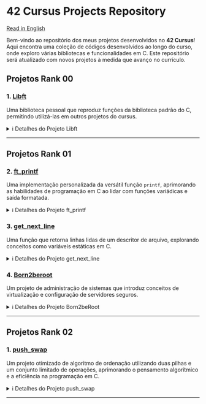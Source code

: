 # 42 Cursus Projects Repository

[Read in English](README.md)

Bem-vindo ao repositório dos meus projetos desenvolvidos no **42 Cursus**! Aqui encontra uma coleção de códigos desenvolvidos ao longo do curso, onde exploro várias bibliotecas e funcionalidades em C. Este repositório será atualizado com novos projetos à medida que avanço no currículo.

## Projetos Rank 00

### 1. [Libft](Libft)
   Uma biblioteca pessoal que reproduz funções da biblioteca padrão do C, permitindo utilizá-las em outros projetos do cursus.

   <details>
     <summary>ℹ️ Detalhes do Projeto Libft</summary>

   - **Objetivo**: Criar uma biblioteca pessoal, `libft.a`, contendo várias funções de uso geral, como manipulação de strings, conversão e manipulação de memória.
   - **Funções Implementadas**:

     | Função          | Arquivo           | Descrição                                                             |
     |-----------------|-------------------|-----------------------------------------------------------------------|
     | `ft_isalpha`    | `ft_isalpha.c`    | Verifica se o caractere é alfabético                                 |
     | `ft_isdigit`    | `ft_isdigit.c`    | Verifica se o caractere é um dígito                                  |
     | `ft_isalnum`    | `ft_isalnum.c`    | Verifica se o caractere é alfanumérico                               |
     | `ft_isascii`    | `ft_isascii.c`    | Verifica se o caractere está na tabela ASCII                         |
     | `ft_isprint`    | `ft_isprint.c`    | Verifica se é um caractere imprimível                                |
     | `ft_strlen`     | `ft_strlen.c`     | Calcula o comprimento de uma string                                  |
     | `ft_memset`     | `ft_memset.c`     | Preenche os bytes de um bloco de memória com um valor constante      |
     | `ft_bzero`      | `ft_bzero.c`      | Preenche os bytes de um bloco de memória com zero                    |
     | `ft_memcpy`     | `ft_memcpy.c`     | Copia um bloco de memória                                            |
     | `ft_memmove`    | `ft_memmove.c`    | Copia um bloco de memória, tratando sobreposições                    |
     | `ft_strlcpy`    | `ft_strlcpy.c`    | Copia uma string                                                     |
     | `ft_strlcat`    | `ft_strlcat.c`    | Concatena duas strings                                               |
     | `ft_toupper`    | `ft_toupper.c`    | Converte um caractere para maiúscula                                 |
     | `ft_tolower`    | `ft_tolower.c`    | Converte um caractere para minúscula                                 |
     | `ft_strchr`     | `ft_strchr.c`     | Busca a primeira ocorrência de um caractere em uma string            |
     | `ft_strrchr`    | `ft_strrchr.c`    | Busca a última ocorrência de um caractere em uma string              |
     | `ft_strncmp`    | `ft_strncmp.c`    | Compara duas strings                                                 |
     | `ft_memchr`     | `ft_memchr.c`     | Busca um byte em um bloco de memória                                 |
     | `ft_memcmp`     | `ft_memcmp.c`     | Compara dois blocos de memória                                       |
     | `ft_strnstr`    | `ft_strnstr.c`    | Busca uma substring dentro de outra string, limitado a um tamanho    |
     | `ft_atoi`       | `ft_atoi.c`       | Converte uma string para inteiro                                     |
     | `ft_calloc`     | `ft_calloc.c`     | Aloca e inicializa memória                                           |
     | `ft_strdup`     | `ft_strdup.c`     | Duplica uma string                                                   |
     | `ft_substr`     | `ft_substr.c`     | Cria uma substring a partir de uma string                            |
     | `ft_strjoin`    | `ft_strjoin.c`    | Concatena duas strings em uma nova string                            |
     | `ft_strtrim`    | `ft_strtrim.c`    | Remove caracteres específicos do início e fim de uma string          |
     | `ft_split`      | `ft_split.c`      | Divide uma string em substrings, usando um delimitador               |
     | `ft_itoa`       | `ft_itoa.c`       | Converte um número inteiro para string                               |
     | `ft_strmapi`    | `ft_strmapi.c`    | Aplica uma função a cada caractere de uma string e cria uma nova     |
     | `ft_striteri`   | `ft_striteri.c`   | Aplica uma função a cada caractere de uma string                     |
     | `ft_putchar_fd` | `ft_putchar_fd.c` | Escreve um caractere em um file descriptor                           |
     | `ft_putstr_fd`  | `ft_putstr_fd.c`  | Escreve uma string em um file descriptor                             |
     | `ft_putendl_fd` | `ft_putendl_fd.c` | Escreve uma string seguida de uma nova linha em um file descriptor   |
     | `ft_putnbr_fd`  | `ft_putnbr_fd.c`  | Escreve um número inteiro em um file descriptor                      |
     
   - **Funções Bônus**:

     | Função          | Arquivo           | Descrição                                                             |
     |-----------------|-------------------|-----------------------------------------------------------------------|
     | `ft_lstnew`     | `ft_lstnew.c`     | Cria um novo elemento de lista                                       |
     | `ft_lstadd_front` | `ft_lstadd_front.c` | Adiciona um elemento no início da lista                        |
     | `ft_lstsize`    | `ft_lstsize.c`    | Calcula o tamanho da lista                                           |
     | `ft_lstlast`    | `ft_lstlast.c`    | Retorna o último elemento da lista                                   |
     | `ft_lstadd_back`| `ft_lstadd_back.c`| Adiciona um elemento no final da lista                               |
     | `ft_lstdelone`  | `ft_lstdelone.c`  | Remove e libera um elemento da lista                                 |
     | `ft_lstclear`   | `ft_lstclear.c`   | Limpa e libera todos os elementos da lista                           |
     | `ft_lstiter`    | `ft_lstiter.c`    | Itera sobre a lista e aplica uma função a cada elemento              |
     | `ft_lstmap`     | `ft_lstmap.c`     | Cria uma nova lista aplicando uma função a cada elemento             |


   - **Normas do Projeto**:
      - Todas as funções são implementadas seguindo a norminette da 42.
      - Memória alocada dinamicamente é liberada corretamente.
      - Inclui um `Makefile` para compilar a biblioteca e um conjunto de regras para limpar, compilar com bônus, etc.
      - O cabeçalho `libft.h` contém as declarações de todas as funções implementadas na biblioteca, facilitando sua utilização e manutenção.

   - **Makefile**:
      - O `Makefile` automatiza o processo de compilação da biblioteca `libft`. Ele inclui várias regras que simplificam a construção e limpeza dos arquivos da biblioteca:
      
         - **Regras**:
           - `make` ou `make all`: Compila todos os arquivos `.c` listados na seção de fontes do `Makefile` e gera a biblioteca estática `libft.a`. Esta biblioteca pode ser vinculada a outros projetos do                   cursus para utilizar as funções implementadas.
           - `make clean`: Exclui todos os arquivos objeto (`.o`) gerados durante a compilação. Esta regra é útil para limpar os arquivos intermediários sem remover a biblioteca `libft.a` final.
           - `make fclean`: Realiza uma limpeza completa, excluindo tanto os arquivos objeto quanto a biblioteca `libft.a`. Esta regra é usada quando se deseja remover todos os arquivos compilados e                         reiniciar o processo de construção do zero.
           - `make re`: Esta regra é um atalho que executa `make fclean` seguido de `make all`, recompilando a biblioteca do zero.

         - **Regra de Bonus**:
           - `make bonus`: Compila as funções bônus adicionais e as inclui na biblioteca `libft.a`. Essas funções bônus fornecem funcionalidades extras, como manipulação de listas encadeadas (funções                     `ft_lst*`), que são frequentemente requisitadas em outros projetos do cursus.

         - **Variáveis**:
           - `CC`: Especifica o compilador, geralmente `gcc`.
           - `CFLAGS`: Contém flags de compilação (por exemplo, `-Wall -Wextra -Werror`), garantindo que o código seja compilado com verificações rigorosas de erro e aviso em conformidade com as normas da                 42.

         - O `Makefile` garante que apenas os arquivos `.c` modificados sejam recompilados, melhorando a eficiência no desenvolvimento e na depuração. Ele segue convenções padrão de `Makefile`, facilitando o             uso para qualquer desenvolvedor familiarizado com `Makefiles`.

        - **Exemplos de Uso**:
           - Execute `make` para compilar a biblioteca.
           - Use `make clean` ou `make fclean` para remover os arquivos intermediários e a biblioteca.
           - Execute `make bonus` para incluir as funções bônus, se necessário.

   - **Arquivo libft.h**:
     - O arquivo `libft.h` é o cabeçalho principal da biblioteca `libft`. Ele contém:
        
         - **Declarações das Funções**: Todas as funções implementadas na `libft` são declaradas aqui. Isso permite que outros arquivos que incluam `libft.h` possam usar essas funções sem precisar                                              redeclará-las.
         
         - **Bibliotecas Necessárias**: Inclui as bibliotecas padrão necessárias, como `<stdlib.h>`, `<unistd.h>`, e `<string.h>`, para garantir que as funções tenham acesso às definições padrão e                            funcionalidades da linguagem C.
         
         - **Definições de Tipos e Estruturas**: Contém definições de estruturas (como `t_list`), usadas para manipulação de listas encadeadas nas funções bônus. A estrutura `t_list`, por exemplo, é                                     usada nas funções `ft_lst*` e é definida com membros como `content` (para o conteúdo do nó) e `next` (para apontar para o próximo nó).

      - **Exemplo da Estrutura t_list**:
        
        ```c
        typedef struct s_list
        {
            void            *content;
            struct s_list   *next;
        } t_list;
        ```

      - **Objetivo**: O `libft.h` serve como um ponto de centralização para todas as declarações e inclusões necessárias para a `libft`. Quando compilado, os outros projetos podem incluir apenas o `libft.h`                      para acessar todas as funções e estruturas oferecidas pela biblioteca.

      - **Utilização**: Qualquer arquivo que queira utilizar funções da `libft` pode incluir `libft.h` com `#include "libft.h"`, facilitando o acesso a toda a biblioteca com uma única linha de inclusão.


   </details>

---

## Projetos Rank 01

### 2. [ft_printf](ft_printf)
Uma implementação personalizada da versátil função `printf`, aprimorando as habilidades de programação em C ao lidar com funções variádicas e saída formatada.

<details>
  <summary>ℹ️ Detalhes do Projeto ft_printf</summary>

- **Objetivo**: Desenvolver uma biblioteca, `libftprintf.a`, contendo uma versão personalizada da função `printf`, chamada `ft_printf()`, para imitar o comportamento da função padrão da biblioteca C `printf`.

- **Funcionalidades Implementadas**:

  | Conversão   | Descrição                                                                                         |
  |-------------|--------------------------------------------------------------------------------------------------|
  | `%c`        | Imprime um único caractere                                                                        |
  | `%s`        | Imprime uma string                                                                                |
  | `%p`        | Imprime um endereço de ponteiro no formato hexadecimal                                            |
  | `%d`        | Imprime um número decimal (base 10)                                                              |
  | `%i`        | Imprime um inteiro na base 10                                                                    |
  | `%u`        | Imprime um número decimal sem sinal (base 10)                                                    |
  | `%x`        | Imprime um número em hexadecimal (base 16) em letras minúsculas                                  |
  | `%X`        | Imprime um número em hexadecimal (base 16) em letras maiúsculas                                  |
  | `%%`        | Imprime um símbolo de porcentagem literal                                                        |

- **Destaques**:
  - Utiliza funções variádicas (`va_start`, `va_arg`, `va_end`) para lidar com um número variável de argumentos.
  - Oferece saída formatada usando gerenciamento de buffer mínimo, conforme as restrições do projeto.
  - Totalmente compatível com `libft`, permitindo sua integração em projetos futuros da 42.
  - A biblioteca é avaliada em comparação com a `printf` padrão para garantir precisão e desempenho.

- **Normas do Projeto**:
  - O código segue estritamente as regras da norminette da 42.
  - A memória alocada dinamicamente é liberada corretamente, garantindo a ausência de vazamentos.
  - Inclui um `Makefile` robusto para compilar a biblioteca com diferentes regras.

- **Makefile**:
  - Automatiza o processo de construção da biblioteca `ft_printf`, garantindo simplicidade e consistência.
  - **Regras**:
    - `make` ou `make all`: Compila a biblioteca `libftprintf.a`.
    - `make clean`: Remove os arquivos objeto (`.o`).
    - `make fclean`: Remove todos os arquivos compilados, incluindo `libftprintf.a`.
    - `make re`: Recompila o projeto do zero.
    - `make bonus`: Compila e inclui funcionalidades bônus, se presentes.

- **Exemplo de Uso**:
  ```c
  #include "ft_printf.h"

  int main() {
      ft_printf("Olá, %s! A resposta é %d.\n", "mundo", 42);
      return 0;
  }

- **Desafios e Aprendizado**:
  - Compreender e implementar funções variádicas em C.
  - Gerenciar a análise e a saída de strings formatadas.
  - Emular o comportamento de uma função amplamente utilizada da biblioteca padrão.

</details>

### 3. [get_next_line](get_next_line) 
Uma função que retorna linhas lidas de um descritor de arquivo, explorando conceitos como variáveis estáticas em C.

<details>
  <summary>ℹ️ Detalhes do Projeto get_next_line</summary>

- **Objetivo**: Desenvolver a função `get_next_line()` que retorna uma linha lida de um descritor de arquivo, incluindo o caractere de nova linha (`\n`) se presente.

- **Requisitos**:
  - Repetidas chamadas a `get_next_line()` devem permitir ler o arquivo linha por linha.
  - Se não houver mais nada para ler ou ocorrer um erro, a função deve retornar `NULL`.
  - Deve funcionar tanto para leitura de arquivos quanto para entrada padrão (`stdin`).
  - O retorno deve incluir o caractere de nova linha, exceto no final do arquivo se não houver `\n`.

- **Nome e Arquivos**:
  - Função: `get_next_line`
  - Arquivos: `get_next_line.c`, `get_next_line_utils.c`, `get_next_line.h`

- **Parâmetros e Valor de Retorno**:
  - Parâmetros:
    - `fd`: o descritor de arquivo para leitura.
  - Retorno:
    - Uma string contendo a linha lida ou `NULL` caso não haja mais nada para ler ou ocorra um erro.

- **Funções Externas Permitidas**:
  - `read`, `malloc`, `free`

- **Normas do Projeto**:
  - Todo o código deve estar em conformidade com a *norminette* da 42.
  - Memória alocada deve ser devidamente liberada, sem vazamentos.

- **Desafios**:
  - Utilizar variáveis estáticas de forma eficiente para armazenar dados não processados entre chamadas.
  - Lidar com tamanhos de buffer diferentes e comportamento imprevisível de descritores de arquivo.

- **Prototipagem**:
  ```c
  char *get_next_line(int fd);

- **Bônus**:
  - Implementação que suporta múltiplos descritores de arquivo simultaneamente.
  - Utilizar apenas uma variável estática.
 
- **Exemplo de Uso**:
  ```c
  #include "get_next_line.h"
  #include <fcntl.h>
  #include <stdio.h>

  int main() {
    int fd = open("arquivo.txt", O_RDONLY);
    char *linha;

    while ((linha = get_next_line(fd)) != NULL) {
        printf("%s", linha);
        free(linha);
    }
    close(fd);
    return 0;
  }

- **Considerações Importantes**:

  - Testar com valores de `BUFFER_SIZE` variados (e.g., 1, 42, 9999).
  - Garantir que a função leia o mínimo necessário para retornar cada linha.
  - Tratar erros como ponteiros nulos e descritores inválidos.

</details>

### 4. [Born2beroot](Born2beroot) 

Um projeto de administração de sistemas que introduz conceitos de virtualização e configuração de servidores seguros.

<details>
  <summary>ℹ️ Detalhes do Projeto Born2beRoot</summary>

- **Objetivo**: Criar e configurar uma máquina virtual segura utilizando o VirtualBox (ou UTM) com as seguintes características:
  - Sistema operacional: última versão estável do Debian ou Rocky.
  - Configuração mínima de serviços, sem interface gráfica.
  - Criação de pelo menos duas partições criptografadas usando LVM.

- **Configurações Obrigatórias**:

  - **Firewall**: Configurar o UFW (ou firewalld no Rocky) para permitir apenas conexões na porta SSH 4242.
  
  - **SSH**:
  
    - Serviço rodando na porta 4242.
    - Proibir conexões SSH como root.
  - **Usuários e Grupos**:
  
    - Criar um usuário com seu login e atribuí-lo aos grupos `user42` e `sudo`.
    - Implementar política de senha forte:
      - Expiração a cada 30 dias.
      - Mínimo de 10 caracteres com uma letra maiúscula, uma minúscula e um número.
      - Aviso 7 dias antes da expiração.
      - Proibir mais de 3 caracteres consecutivos idênticos.
  
  - **Sudo**:
    - Limitar a 3 tentativas de autenticação.
    - Exibir uma mensagem personalizada em caso de erro.
    - Arquivar logs de todas as ações em `/var/log/sudo/`.
    - Habilitar o modo TTY e restringir os caminhos usados pelo sudo.
  
  - **Hostname**: Deve ser definido como `<login>42` e ser alterado durante a avaliação.
  
  - **Script de Monitoramento**:
    - Um script `monitoring.sh` que exibe a cada 10 minutos informações como:
      - Arquitetura do sistema e versão do kernel.
      - Número de processadores físicos e virtuais.
      - Uso de RAM e disco.
      - Taxa de utilização da CPU.
      - Data do último reboot.
      - Status do LVM.
      - Número de conexões ativas e usuários logados.
      - Endereço IPv4 e MAC.
      - Número de comandos executados com sudo.

- **Normas**:
  - É necessário configurar e explicar o funcionamento do script `monitoring.sh` durante a defesa.

</details>


---

## Projetos Rank 02

### 1. [push_swap](https://github.com/andrade950/42push_swap)
Um projeto otimizado de algoritmo de ordenação utilizando duas pilhas e um conjunto limitado de operações, aprimorando o pensamento algorítmico e a eficiência na programação em C.

<details>
  <summary>ℹ️ Detalhes do Projeto push_swap</summary>

- **Objetivo**: Desenvolver um programa, `push_swap`, que ordene uma pilha de inteiros utilizando o menor número possível de operações predefinidas. O objetivo é implementar um algoritmo de ordenação eficiente, respeitando as restrições do projeto.

- **Funcionalidades Implementadas**:  

  | Operação   | Descrição                                                                                   |
  |------------|---------------------------------------------------------------------------------------------|
  | `sa`       | Troca os dois primeiros elementos da pilha `a`                                              |
  | `sb`       | Troca os dois primeiros elementos da pilha `b`                                              |
  | `ss`       | Executa `sa` e `sb` simultaneamente                                                         |
  | `pa`       | Move o elemento do topo da pilha `b` para `a`                                               |
  | `pb`       | Move o elemento do topo da pilha `a` para `b`                                               |
  | `ra`       | Roda `a` (desloca todos os elementos para cima, o primeiro torna-se o último)               |
  | `rb`       | Roda `b` (desloca todos os elementos para cima, o primeiro torna-se o último)               |
  | `rr`       | Executa `ra` e `rb` simultaneamente                                                         |
  | `rra`      | Roda `a` ao contrário (desloca todos os elementos para baixo, o último torna-se o primeiro) |
  | `rrb`      | Roda `b` ao contrário (desloca todos os elementos para baixo, o último torna-se o primeiro) |
  | `rrr`      | Executa `rra` e `rrb` simultaneamente                                                       |

- **Destaques**:
  - Implementa algoritmos de ordenação eficientes (ex.: Quick Sort, Radix Sort ou uma variação otimizada).
  - Utiliza duas pilhas (`a` e `b`) e um conjunto limitado de operações para alcançar a ordenação desejada.
  - Garante um número mínimo de operações para cumprir os requisitos do benchmark.
  - Gere memória dinamicamente e evita vazamentos.
  - Tratamento de erros para entradas inválidas (valores não inteiros, duplicados, overflow).

- **Normas do Projeto**:
  - O código segue estritamente a norminette da 42.
  - Não são permitidas variáveis globais.
  - Implementa um `Makefile` robusto para compilação.

- **Makefile**:
  - Automatiza o processo de compilação do `push_swap`, garantindo consistência.
  - **Regras**:
    - `make` ou `make all`: Compila `push_swap`.
    - `make clean`: Remove ficheiros objeto (`.o`).
    - `make fclean`: Remove ficheiros compilados e executáveis.
    - `make re`: Recompila o projeto do zero.
    - `make bonus`: Compila o programa adicional `checker`.

- **Exemplo de Utilização**:
  ```bash
  ./push_swap 2 1 3 6 5 8
  sa
  pb
  pb
  pb
  sa
  pa
  pa
  pa
  ```

- **Requisitos de Benchmark**:
  - Ordenar **100 números aleatórios** em **≤ 700 operações**.
  - Ordenar **500 números aleatórios** em **≤ 5500 operações**.

- **Bónus** (Programa Checker):
  - Um programa separado `checker` verifica se uma sequência de operações ordena corretamente uma entrada.

- **Desafios e Aprendizagem**:
  - Dominar algoritmos de ordenação e otimizá-los para um número mínimo de operações.
  - Implementar e gerir um sistema de duas pilhas.
  - Gerir validação de entrada e tratamento de erros em C.
  - Compreender complexidade temporal e eficiência de algoritmos.

</details>


---
